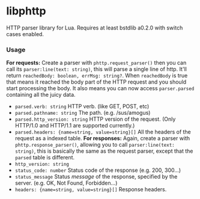 # libphttp
HTTP parser library for Lua. Requires at least bstdlib a0.2.0 with switch cases enabled.
### Usage
**For requests:** Create a parser with `phttp.request_parser()` then you can call its `parser:line(text: string)`, this will parse a single line of http. It'll return `reachedBody: boolean, errMsg: string?`. When `reachedBody` is true that means it reached the body part of the HTTP request and you should start processing the body. It also means you can now access `parser.parsed` containing all the juicy data.
- `parsed.verb: string` HTTP verb. (like GET, POST, etc)
- `parsed.pathname: string` The path. (e.g. /sus/amogus)
- `parsed.http_version: string` HTTP version of the request. (Only HTTP/1.0 and HTTP/1.1 are supported currently.)
- `parsed.headers: {name=string, value=string}[]` All the headers of the request as a indexed table.
**For responses:** Again, create a parser with `phttp.response_parser()`, allowing you to call `parser:line(text: string)`, this is basically the same as the request parser, except that the `parsed` table is different.
- `http_version: string`
- `status_code: number` Status code of the response (e.g. 200, 300...)
- `status_message` Status *message* of the response, specified by the server. (e.g. OK, Not Found, Forbidden...)
- `headers: {name=string, value=string}[]` Response headers.